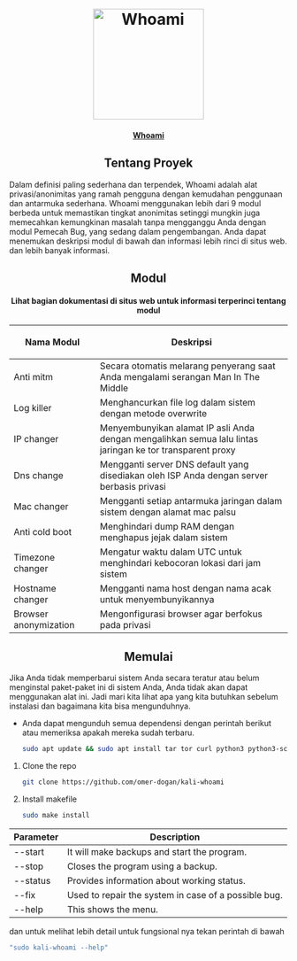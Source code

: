 <!-- LOGO PROYEK -->
<h1 align="center">
  <br>
  <a href="http:/whoamiproject.tech"><img src="https://user-images.githubusercontent.com/59175356/160829133-b140e801-8e1e-4255-9277-7ab05ae3640d.pg" alt="Whoami" width="200"></a>
</h1>

<h4 align="center"> <a href="http:/whoamiproject.tech" target="_blank">Whoami</a> <h2 align="center"> 

<!-- TENTANG PROYEK -->
<h2 align="center">Tentang Proyek</h2>

Dalam definisi paling sederhana dan terpendek, Whoami adalah alat privasi/anonimitas yang ramah pengguna dengan kemudahan penggunaan dan antarmuka sederhana. Whoami menggunakan lebih dari 9 modul berbeda untuk memastikan tingkat anonimitas setinggi mungkin juga memecahkan kemungkinan masalah tanpa mengganggu Anda dengan modul Pemecah Bug, yang sedang dalam pengembangan. Anda dapat menemukan deskripsi modul di bawah dan informasi lebih rinci di situs web. </a> dan lebih banyak informasi.

<!-- MODUL -->
<h2 align="center">Modul</h2>

<h4 align="center">Lihat bagian dokumentasi di situs web untuk informasi terperinci tentang modul</h4>
<table align="center">
    <thead>
    <tr>
      <th align="center"><img width="225" height="0"> <p>Nama Modul</p></th>
      <th align="center"><img width="225" height="0"> <p>Deskripsi</p></th>
    </tr>
  </thead>
  <tbody>
    <tr>
      <td>Anti mitm</td>
       <td>Secara otomatis melarang penyerang saat Anda mengalami serangan Man In The Middle</td>
    </tr>
    <tr>
      <td>Log killer</td> 
       <td>Menghancurkan file log dalam sistem dengan metode overwrite</td>
    </tr>
    <tr>
      <td>IP changer</td>
       <td>Menyembunyikan alamat IP asli Anda dengan mengalihkan semua lalu lintas jaringan ke tor transparent proxy</td>
    </tr>
    <tr>
      <td>Dns change</td>
       <td>Mengganti server DNS default yang disediakan oleh ISP Anda dengan server berbasis privasi</td>
    </tr>
    <tr>
      <td>Mac changer</td>
       <td>Mengganti setiap antarmuka jaringan dalam sistem dengan alamat mac palsu</td>
    </tr>
        </tr>
    <tr>
      <td>Anti cold boot</td>
      <td>Menghindari dump RAM dengan menghapus jejak dalam sistem</td>
    </tr>
        </tr>
    <tr>
      <td>Timezone changer</td>
       <td>Mengatur waktu dalam UTC untuk menghindari kebocoran lokasi dari jam sistem</td>
    </tr>
        </tr>
    <tr>
      <td>Hostname changer</td>
       <td>Mengganti nama host dengan nama acak untuk menyembunyikannya</td>
    </tr>
        </tr>
    <tr>
      <td>Browser anonymization</td>
       <td>Mengonfigurasi browser agar berfokus pada privasi</td>
    </tr>
  </tbody>
</table>

<!-- MEMULAI -->
<h2 align="center">Memulai</h2>

Jika Anda tidak memperbarui sistem Anda secara teratur atau belum menginstal paket-paket ini di sistem Anda, Anda tidak akan dapat menggunakan alat ini. Jadi mari kita lihat apa yang kita butuhkan sebelum instalasi dan bagaimana kita bisa mengunduhnya.

* Anda dapat mengunduh semua dependensi dengan perintah berikut atau memeriksa apakah mereka sudah terbaru.

  ```sh
  sudo apt update && sudo apt install tar tor curl python3 python3-scapy network-manager


1. Clone the repo
 
   ```sh
   git clone https://github.com/omer-dogan/kali-whoami

2. Install makefile
 
   ```sh
   sudo make install

Parameter | Description
-------|-------------------
--start | It will make backups and start the program.
--stop | Closes the program using a backup.
--status | Provides information about working status.
--fix | Used to repair the system in case of a possible bug.
--help | This shows the menu.

dan untuk melihat lebih detail untuk fungsional nya tekan perintah di bawah
  ```sh
"sudo kali-whoami --help" 
